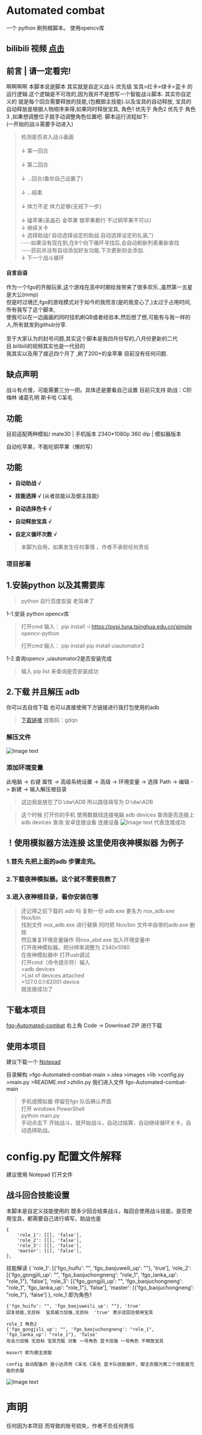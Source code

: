 # Automated combat
一个  python 刷狗粮脚本。 使用opencv库<br>
## bilibili 视频 [点击](https://www.bilibili.com/video/av887505662)
## 前言 | 请一定看完!
啊啊啊啊 本脚本说是脚本 其实就是自定义战斗.优先级 宝具>红卡>绿卡>蓝卡 的运行逻辑.这个逻辑是不可改的,因为我并不是想写一个智能战斗脚本.
其实你自定义的 就是每个回合需要释放的技能,(包概御主技能).以及宝具的自动释放,
宝具的自动释放是根据人物顺序来得,如果同时释放宝具, 角色1 优先于 角色2 优先于 角色3 ,如果想调整位子就手动调整角色位置吧.
脚本运行流程如下:<br> 
(一开始的战斗需要手动进入)<br> 
>  检测是否进入战斗画面<br>  
  ↓
  第一回合<br>  
  ↓
  第二回合<br>  
  ↓  ...回合(看你自己设置了)<br>  
  ↓ ...结束<br>  
  ↓  体力不足   体力足够{无视下一步}<br>  
  ↓ 磕苹果(圣晶石 金苹果 银苹果都行 不过铜苹果不可以)<br> 
  ↓ 继续关卡<br> 
  ↓ 选择助战('自动选择设定的助战.自动选择设定的礼装,")<br> 
  ----如果没有现在到,在8个向下循环寻找后,会自动刷新列表重新查找<br> 
  ----目前并没有自动添加好友功能.下次更新则会添加.<br> 
  ↓ 下一个战斗循环
  
  #### 自言自语
  作为一个fgo的开服玩家,这个游戏在高中时期给我带来了很多欢乐.,虽然第一五星是大公(mmp)<br>
  但是时过境迁,fgo的游戏模式对于如今的我而言(是的我变心了,)太过于占用时间,所有我写了这个脚本,<br>
  使我可以在一边画画的同时挂机刷QB或者经验本,然后想了想,可能有与我一样的人,所有就发到github分享.<br>
  <br>
  至于大家认为的封号问题,其实这个脚本是我四月份写的,八月份更新的二代目.bilibili的视频其实也是一代目的<br> 
  我其实以及用了接近四个月了 ,刷了200+的金苹果 目前没有任何问题.
## 缺点声明

 战斗有点慢，可能需要三分一把。具体还是要看自己设置
目前只支持 助战：C阶
梅林
诸葛孔明
斯卡哈
C呆毛
## 功能
 目前适配两种模拟/
mate30 | 手机版本
2340*1080p 360 dip | 模拟器版本 

自动吃苹果，不能吃铜苹果（懒的写）
## 功能
 
- **自动助战**      √

- **技能选择**      √
   (从者技能以及御主技能)

- **自动选择色卡**  √

- **自动释放宝具**   √

- **自定义循环次数** √

> 本脚为自用，如果发生任何事情 ，作者不承担任何责任

### 项目部署
## 1.安装python 以及其需要库

  >python 自行百度安装 老简单了
 
 1-1.安装 python opencv库

  > 打开cmd 输入：
  > pip install -i https://pypi.tuna.tsinghua.edu.cn/simple opencv-python
  >
  > 打开cmd 输入：
  > pip install pip install uiautomator2

 1-2.查询opencv ,uiautomator2是否安装完成
 >输入 pip list 来查询是否安装成功

## 2.下载 并且解压 adb

你可以去自信下载 也可以直接使用下方链接进行我打包使用的adb

>[下载链接](https://pan.baidu.com/s/1nwqJXE5RKwXqRiFyxZ9OXQ)  提取码：gdqn

### 解压文件

![Image text](https://github.com/yiouna/fgo-Automated-combat/blob/main/images/1.jpg)

### 添加环境变量

此电脑 -> 右键 属性 -> 高级系统设置 -> 高级 -> 环境变量 -> 选择 Path -> 编辑 -> 新建 -> 输入解压根目录  

>这边我是放在了D:\dw\ADB 所以路径填写为 D:\dw\ADB
>

> 这个时候 打开你的手机 使用数据线连接电脑 adb devices 查询是否连接上
>adb devices   查询 安卓连接设备 连接设备
>![Image text](https://github.com/yiouna/fgo-Automated-combat/blob/main/images/7-1.jpg)
>代表连接成功

## ！使用模拟器方法连接 这里使用夜神模拟器 为例子
 ### 1.首先 先把上面的adb 步骤走完。
 ### 2.下载夜神模拟器。这个就不需要我教了
 ### 3.进入夜神根目录，看你安装在哪
>还记得之前下载的 adb 吗 复制一份 adb.exe 更名为 nox_adb.exe<br>
>Nox/bin <br>
 找到文件 nox_adb.exe 进行替换 同时把 Nox/bin 文件中自带的adb.exe 删除<br>
 然后重复环境变量操作 将nox_abd.exe 加入环境变量中<br>
 打开夜神模拟器。把分辨率调整为 2340x1080<br>
 在夜神模拟器中 打开usb调试<br>
>打开cmd（命令提示符）输入<br>
     >adb devices<br>
     >List of devices attached<br>
     >127.0.0.1:62001 device<br>
>就连接成功了<br>
 
 ## 下载本项目
 [fgo-Automated-combat](https://github.com/yiouna/fgo-Automated-combat)
 右上角 Code -> Download ZIP 进行下载
 
 ## 使用本项目
 
 建议下载一个 [Notepad](https://notepad-plus.en.softonic.com/download) 
 
 目录解构
    >fgo-Automated-combat-main
      >.idea
      >images
      >lib
      >config.py
      >main.py
      >README.md
      >zhilin.py
 我们进入文件 fgo-Automated-combat-main
 
 >手机或模拟器 停留在fgo 队伍确认界面<br>
 >打开 windows PowerShell<br>
 >python main.py<br>
 > 手动点击下 开始战斗，就开始战斗，自动过结算，自动继续循环关卡，自动选择助战。
 
 
 
# config.py 配置文件解释
  建议使用 Notepad 打开文件
  
  ## 战斗回合技能设置
  
  本脚本是自定义技能使用的 既多少回合结束战斗，每回合使用战斗技能，是否使用宝具，都需要自己进行填写，助战也是
  
    {
        'role_1': [[], 'false'],
        'role_2': [[], 'false'],
        'role_3': [[], 'false'],
        'master': [[], 'false'],
    },
      
 技能解读
    {
        'role_1': [{'fgo_huifu': "", 'fgo_baojuweili_up': ""}, 'true'],
        'role_2': [{'fgo_gongjili_up': "", 'fgo_baojuchongneng': "role_1", 'fgo_lanka_up': "role_1"}, 'false'],
        'role_3': [{'fgo_gongjili_up': "", 'fgo_baojuchongneng': "role_1", 'fgo_lanka_up': "role_1"}, 'false'],
        'master': [{'fgo_baojuchongneng': "role_1"}, 'false']
    },
    role_1 即为角色1
   
    {'fgo_huifu': "", 'fgo_baojuweili_up': ""}, 'true'
    回复技能,无目标  宝具威力加强,无目标  'true' 表示这回合使用宝具
    
    role_2 角色2 
    {'fgo_gongjili_up': "", 'fgo_baojuchongneng': "role_1", 'fgo_lanka_up': "role_1"}, 'false'
    攻击力加强 无目标 宝具充能 对象 一号角色 蓝卡加强 一号角色 不释放宝具
    
    masert 即为御主技能
    
    config 自动配备的 是小达芬奇 C呆毛 C呆毛 蓝卡队技能循环, 御主衣服为第二个技能是充能的衣服
       
       
![Image text](https://github.com/yiouna/fgo-Automated-combat/blob/main/images/%E6%8A%80%E8%83%BD.png)
# 声明

  任何因为本项目 而导致的账号损失，作者不负任何责任
     
